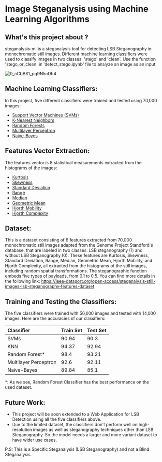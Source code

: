 # Image Steganalysis using Machine Learning Algorithms

What's this project about ?
-----------
steganalysis-ml is a steganalysis tool for detecting LSB Steganography in monochromatic still images. Different machine learning classifiers were used to classify images in two classes: 'stego' and 'clean'.
Use the function 'stego_or_clean' in 'detect_stego.ipynb' file to analyze an image as an input.

![0_nCbBS1_pq9N5nDh4](https://user-images.githubusercontent.com/70814339/144764562-a8652667-46ea-47a8-9ab1-b62173f09707.png)

Machine Learning Classifiers:
-----------
In this project, five different classifiers were trained and tested using 70,000 images:
-   [Support Vector Machines (SVMs)](https://scikit-learn.org/stable/modules/generated/sklearn.svm.SVC.html)
-   [K-Nearest Neighbors](https://scikit-learn.org/stable/modules/generated/sklearn.neighbors.KNeighborsClassifier.html)
-   [Random Forests](https://scikit-learn.org/stable/modules/generated/sklearn.ensemble.RandomForestClassifier.html)
-   [Multilayer Perceptron](https://scikit-learn.org/stable/modules/generated/sklearn.neural_network.MLPClassifier.html)
-   [Naive-Bayes](https://scikit-learn.org/stable/modules/generated/sklearn.naive_bayes.GaussianNB.html)

Features Vector Extraction:
-----------
The features vector is 8 statistical measurements extracted from the histograms of the images:
- [Kurtosis](https://fr.wikipedia.org/wiki/Kurtosis#:~:text=En%20th%C3%A9orie%20des%20probabilit%C3%A9s%20et,la%20distribution%20d'une%20variable)
- [Skewness](https://en.wikipedia.org/wiki/Skewness)
- [Standard Deviation](https://en.wikipedia.org/wiki/Standard_deviation)
- [Range](https://en.wikipedia.org/wiki/Range_(statistics))
- [Median](https://en.wikipedia.org/wiki/Median)
- [Geometric Mean](https://en.wikipedia.org/wiki/Geometric_mean)
- [Hjorth Mobility](https://en.wikipedia.org/wiki/Hjorth_parameters#Hjorth_Mobility)
- [Hjorth Complexity](https://en.wikipedia.org/wiki/Hjorth_parameters#Hjorth_Complexity)

Dataset:
-----------
This is a dataset consisting of 8 features extracted from 70,000 monochromatic still images adapted from the Genome Project Standford's database, that are labeled in two classes: LSB steganography (1) and without LSB Steganography (0).
These features are Kurtosis, Skewness, Standard Deviation, Range, Median, Geometric Mean, Hjorth Mobility, and Hjorth Complexity, all extracted from the histograms of the still images, including random spatial transformations.
The steganographic function embeds five types of payloads, from 0.1 to 0.5.
You can find more details in the following link:
https://ieee-dataport.org/open-access/steganalysis-still-images-lsb-steganography-features-dataset

Training and Testing the Classifiers:
-----------
The five classifiers were trained with 56,000 images and tested with 14,000 images. Here are the accuracies of our classifiers:

Classifier     |   Train Set                  |   Test Set
:-      |   :-                      |    :-
SVMs       |   90.94           |   90.3
KNN       |   94.37         |   92.94
Random Forest*       |   98.4                 |   93.21
Multilayer Perceptron       |   92.6                  |   92.11
Naive-Bayes      |   89.84                   |   85.1

*: As we see, Random Forest Classifier has the best performance on the used dataset.

Future Work:
-----------
- This project will be soon extended to a Web Application for LSB Detection using all the five classifiers above.
- Due to the limited dataset, the classifiers don't perform well on high-resolution images as well as steganography techniques other than LSB Steganography. So the model needs a larger and more variant dataset to have wider use cases.

P.S:
  This is a Specific Steganalysis (LSB Steganography) and not a Blind Steganalysis.






